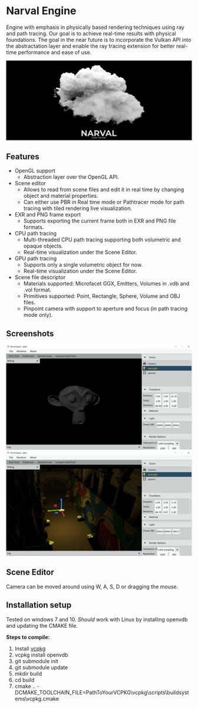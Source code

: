 
<h1>Narval Engine</h1>
<p>Engine with emphasis in physically based rendering techniques using ray and path tracing. Our goal
is to achieve real-time results with physical foundations. The goal in the near future is to incorporate the Vulkan API into
the abstractation layer and enable the ray tracing extension for better real-time performance and ease of use.</p>
<img src="resources/banner.jpg" />

<h2>Features</h2>
<ul>
<li>OpenGL support 
	<ul>
		<li>Abstraction layer over the OpenGL API.</li> 
	</ul>
</li>
<li>Scene editor
	<ul>
		<li>Allows to read from scene files and edit it in real time by changing object and material properties.</li> 
		<li>Can either use PBR in Real time mode or Pathtracer mode for path tracing with tiled rendering live visualization.</li> 
	</ul>
</li>
<li>EXR and PNG frame export 
	<ul>
		<li>Supports exporting the current frame both in EXR and PNG file formats.</li> 
	</ul>
</li>
<li>CPU path tracing
	<ul>
		<li>Multi-threaded CPU path tracing supporting both volumetric and opaque objects.</li>
		<li>Real-time visualization under the Scene Editor.</li>
	</ul>
</li>
<li>GPU path tracing
	<ul>
		<li>Supports only a single volumetric object for now.</li> 
		<li>Real-time visualization under the Scene Editor.</li>
	</ul>
</li>
<li>Scene file descriptor
	<ul>
		<li>Materials supported: Microfacet GGX, Emitters, Volumes in .vdb and .vol format.</li> 
		<li>Primitives supported: Point, Rectangle, Sphere, Volume and OBJ files.</li> 
		<li>Pinpoint camera with support to aperture and focus (in path tracing mode only).</li> 
	</ul>
</li>
</ul>

<h2>Screenshots</h2>
<img src="resources/ss1.jpg" />
<img src="resources/ss2.jpg" />

<h2>Scene Editor</h2>
Camera can be moved around using W, A, S, D or dragging the mouse. </br>

<h2>Installation setup</h2>
<p>Tested on windows 7 and 10. <i>Should</i> work with Linux by installing openvdb and updating the CMAKE file.</p>
<b>Steps to compile:</b>
<ol>
<li>Install <a href="https://github.com/Microsoft/vcpkg">vcpkg</a></li>
<li>vcpkg install openvdb</li>
<li>git submodule init</li>
<li>git submodule update </li>
<li>mkdir build</li>
<li>cd build</li>
<li>cmake .. -DCMAKE_TOOLCHAIN_FILE=PathToYourVCPKG\vcpkg\scripts\buildsystems\vcpkg.cmake</li>
</ol>